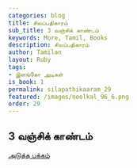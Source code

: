 ```yaml
---
categories: blog
title: சிலப்பதிகாரம்
sub_title: 3 வஞ்சிக் காண்டம்
keywords: More, Tamil, Books
description: சிலப்பதிகாரம்
author: Tamilan
layout: Ruby
tags:
- இளங்கோ அடிகள்
is_book: 1
permalink: silapathikaaram_29
featured: /images/noolkal_96_6.png
order: 29
---
```



## 3 வஞ்சிக் காண்டம்

[அடுத்த பக்கம்](silapathikaaram_30)